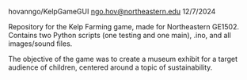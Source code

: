hovanngo/KelpGameGUI
ngo.hov@northeastern.edu
12/7/2024

Repository for the Kelp Farming game, made for Northeastern GE1502. Contains two Python scripts (one testing and one main), .ino, and all images/sound files. 

The objective of the game was to create a museum exhibit for a target audience of children, centered around a topic of sustainability. 
